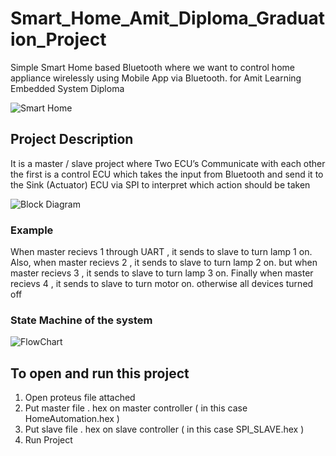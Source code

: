 # Smart_Home_Amit_Diploma_Graduation_Project
Simple Smart Home based Bluetooth where we want to control home appliance wirelessly using Mobile App via Bluetooth. for Amit Learning Embedded System Diploma 

![Smart Home](https://user-images.githubusercontent.com/98288035/153641411-e815d9ec-7fa6-4507-9c07-d361cbb89750.gif)


## Project Description 

 It is a master / slave project where Two ECU’s Communicate with each other the first is a control ECU which takes the input from Bluetooth
and send it to the Sink (Actuator) ECU via SPI to interpret which action should be taken

![Block Diagram](https://user-images.githubusercontent.com/98288035/153662165-5a9ab45b-9cd6-4298-81f8-ce2a27da5758.PNG)

### Example 
When master recievs 1 through UART , it sends to slave to turn lamp 1 on. Also, when master recievs 2 , it sends to slave to turn lamp 2 on. but when  master recievs 3 , it sends to slave to turn lamp 3 on. Finally when master recievs 4 , it sends to slave to turn motor on. otherwise all devices turned off

### State Machine of the system 

![FlowChart](https://user-images.githubusercontent.com/98288035/153662331-eaa18de3-64fb-41d8-b2e3-e40e9b7444b6.png)


## To open and run this project 

1. Open proteus file attached 
2. Put master file . hex on master controller   ( in this case  HomeAutomation.hex )
3. Put slave  file . hex on slave  controller   ( in this case  SPI_SLAVE.hex      )
4. Run Project
